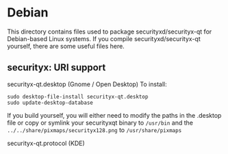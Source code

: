 
Debian
====================
This directory contains files used to package securityxd/securityx-qt
for Debian-based Linux systems. If you compile securityxd/securityx-qt yourself, there are some useful files here.

## securityx: URI support ##


securityx-qt.desktop  (Gnome / Open Desktop)
To install:

	sudo desktop-file-install securityx-qt.desktop
	sudo update-desktop-database

If you build yourself, you will either need to modify the paths in
the .desktop file or copy or symlink your securityxqt binary to `/usr/bin`
and the `../../share/pixmaps/securityx128.png` to `/usr/share/pixmaps`

securityx-qt.protocol (KDE)

